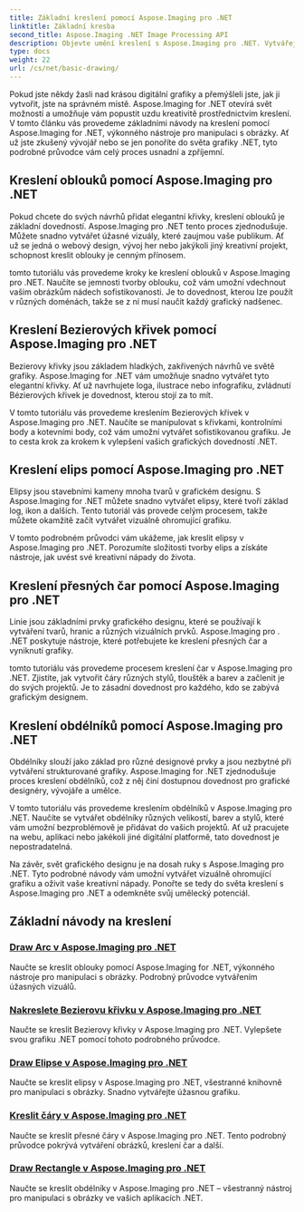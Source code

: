```yaml
---
title: Základní kreslení pomocí Aspose.Imaging pro .NET
linktitle: Základní kresba
second_title: Aspose.Imaging .NET Image Processing API
description: Objevte umění kreslení s Aspose.Imaging pro .NET. Vytvářejte úžasné vizuály pomocí podrobných vodítek na obloucích, Bézierových křivkách, elipsách, čarách a obdélníkech.
type: docs
weight: 22
url: /cs/net/basic-drawing/
---
```


Pokud jste někdy žasli nad krásou digitální grafiky a přemýšleli jste, jak ji vytvořit, jste na správném místě. Aspose.Imaging for .NET otevírá svět možností a umožňuje vám popustit uzdu kreativitě prostřednictvím kreslení. V tomto článku vás provedeme základními návody na kreslení pomocí Aspose.Imaging for .NET, výkonného nástroje pro manipulaci s obrázky. Ať už jste zkušený vývojář nebo se jen ponoříte do světa grafiky .NET, tyto podrobné průvodce vám celý proces usnadní a zpříjemní.

## Kreslení oblouků pomocí Aspose.Imaging pro .NET

Pokud chcete do svých návrhů přidat elegantní křivky, kreslení oblouků je základní dovedností. Aspose.Imaging pro .NET tento proces zjednodušuje. Můžete snadno vytvářet úžasné vizuály, které zaujmou vaše publikum. Ať už se jedná o webový design, vývoj her nebo jakýkoli jiný kreativní projekt, schopnost kreslit oblouky je cenným přínosem.

tomto tutoriálu vás provedeme kroky ke kreslení oblouků v Aspose.Imaging pro .NET. Naučíte se jemnosti tvorby oblouku, což vám umožní vdechnout vašim obrázkům nádech sofistikovanosti. Je to dovednost, kterou lze použít v různých doménách, takže se z ní musí naučit každý grafický nadšenec.

## Kreslení Bezierových křivek pomocí Aspose.Imaging pro .NET

Bezierovy křivky jsou základem hladkých, zakřivených návrhů ve světě grafiky. Aspose.Imaging for .NET vám umožňuje snadno vytvářet tyto elegantní křivky. Ať už navrhujete loga, ilustrace nebo infografiku, zvládnutí Bézierových křivek je dovednost, kterou stojí za to mít.

V tomto tutoriálu vás provedeme kreslením Bezierových křivek v Aspose.Imaging pro .NET. Naučíte se manipulovat s křivkami, kontrolními body a kotevními body, což vám umožní vytvářet sofistikovanou grafiku. Je to cesta krok za krokem k vylepšení vašich grafických dovedností .NET.

## Kreslení elips pomocí Aspose.Imaging pro .NET

Elipsy jsou stavebními kameny mnoha tvarů v grafickém designu. S Aspose.Imaging for .NET můžete snadno vytvářet elipsy, které tvoří základ log, ikon a dalších. Tento tutoriál vás provede celým procesem, takže můžete okamžitě začít vytvářet vizuálně ohromující grafiku.

V tomto podrobném průvodci vám ukážeme, jak kreslit elipsy v Aspose.Imaging pro .NET. Porozumíte složitosti tvorby elips a získáte nástroje, jak uvést své kreativní nápady do života.

## Kreslení přesných čar pomocí Aspose.Imaging pro .NET

Linie jsou základními prvky grafického designu, které se používají k vytváření tvarů, hranic a různých vizuálních prvků. Aspose.Imaging pro . .NET poskytuje nástroje, které potřebujete ke kreslení přesných čar a vyniknutí grafiky.

tomto tutoriálu vás provedeme procesem kreslení čar v Aspose.Imaging pro .NET. Zjistíte, jak vytvořit čáry různých stylů, tlouštěk a barev a začlenit je do svých projektů. Je to zásadní dovednost pro každého, kdo se zabývá grafickým designem.

## Kreslení obdélníků pomocí Aspose.Imaging pro .NET

Obdélníky slouží jako základ pro různé designové prvky a jsou nezbytné při vytváření strukturované grafiky. Aspose.Imaging for .NET zjednodušuje proces kreslení obdélníků, což z něj činí dostupnou dovednost pro grafické designéry, vývojáře a umělce.

V tomto tutoriálu vás provedeme kreslením obdélníků v Aspose.Imaging pro .NET. Naučíte se vytvářet obdélníky různých velikostí, barev a stylů, které vám umožní bezproblémově je přidávat do vašich projektů. Ať už pracujete na webu, aplikaci nebo jakékoli jiné digitální platformě, tato dovednost je nepostradatelná.

Na závěr, svět grafického designu je na dosah ruky s Aspose.Imaging pro .NET. Tyto podrobné návody vám umožní vytvářet vizuálně ohromující grafiku a oživit vaše kreativní nápady. Ponořte se tedy do světa kreslení s Aspose.Imaging pro .NET a odemkněte svůj umělecký potenciál.
## Základní návody na kreslení
### [Draw Arc v Aspose.Imaging pro .NET](./draw-arc/)
Naučte se kreslit oblouky pomocí Aspose.Imaging for .NET, výkonného nástroje pro manipulaci s obrázky. Podrobný průvodce vytvářením úžasných vizuálů.
### [Nakreslete Bezierovu křivku v Aspose.Imaging pro .NET](./draw-bezier-curve/)
Naučte se kreslit Bezierovy křivky v Aspose.Imaging pro .NET. Vylepšete svou grafiku .NET pomocí tohoto podrobného průvodce.
### [Draw Elipse v Aspose.Imaging pro .NET](./draw-ellipse/)
Naučte se kreslit elipsy v Aspose.Imaging pro .NET, všestranné knihovně pro manipulaci s obrázky. Snadno vytvářejte úžasnou grafiku.
### [Kreslit čáry v Aspose.Imaging pro .NET](./draw-lines/)
Naučte se kreslit přesné čáry v Aspose.Imaging pro .NET. Tento podrobný průvodce pokrývá vytváření obrázků, kreslení čar a další.
### [Draw Rectangle v Aspose.Imaging pro .NET](./draw-rectangle/)
Naučte se kreslit obdélníky v Aspose.Imaging pro .NET – všestranný nástroj pro manipulaci s obrázky ve vašich aplikacích .NET.